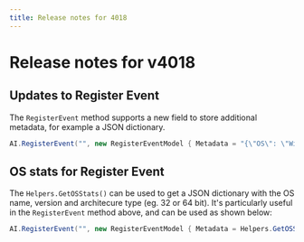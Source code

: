 ```yaml
---
title: Release notes for 4018
---
```


# Release notes for v4018

## Updates to Register Event

The `RegisterEvent` method supports a new field to store additional metadata, for example a JSON dictionary.

```cs
AI.RegisterEvent("", new RegisterEventModel { Metadata = "{\"OS\": \"Windows\"}" });
```

## OS stats for Register Event
The `Helpers.GetOSStats()` can be used to get a JSON dictionary with the OS name, version and architecure type (eg. 32 or 64 bit). It's particularly useful in the `RegisterEvent` method above, and can be used as shown below:

```cs
AI.RegisterEvent("", new RegisterEventModel { Metadata = Helpers.GetOSStats() });
```